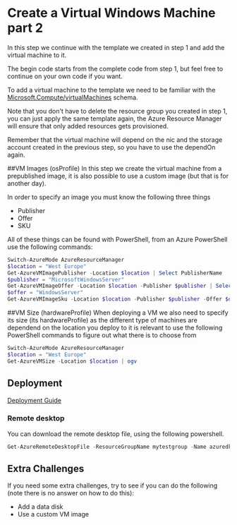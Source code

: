 # Create a Virtual Windows Machine part 2
In this step we continue with the template we created in step 1 and add the virtual machine to it.

The begin code starts from the complete code from step 1, but feel free to continue on your own code if you want. 

To add a virtual machine to the template we need to be familiar with the [Microsoft.Compute/virtualMachines](https://github.com/Azure/azure-resource-manager-schemas/blob/master/schemas/2015-08-01/Microsoft.Compute.json) schema.

Note that you don't have to delete the resource group you created in step 1, you can just apply the same template again, the Azure Resource Manager will ensure that only added resources gets provisioned.

Remember that the virtual machine will depend on the nic and the storage account created in the previous step, so you have to use the dependOn again. 

##VM Images (osProfile)
In this step we create the virtual machine from a prepublished image, it is also possible to use a custom image (but that is for another day). 

In order to specify an image you must know the following three things
- Publisher
- Offer
- SKU 

All of these things can be found with PowerShell, from an Azure PowerShell use the following commands:
```powershell
Switch-AzureMode AzureResourceManager
$location = "West Europe"
Get-AzureVMImagePublisher -Location $location | Select PublisherName
$publisher = "MicrosoftWindowsServer"
Get-AzureVMImageOffer -Location $location -Publisher $publisher | Select Offer
$offer = "WindowsServer"
Get-AzureVMImageSku -Location $location -Publisher $publisher -Offer $offer | Select Skus
```

##VM Size (hardwareProfile)
When deploying a VM we also need to specify its size (its hardwareProfile) as the different type of machines are dependend on the location you deploy to it is relevant to use the following PowerShell commands to figure out what there is to choose from
```powershell
Switch-AzureMode AzureResourceManager
$location = "West Europe"
Get-AzureVMSize -Location $location | ogv 
``` 

## Deployment
[Deployment Guide](../docs/deployment.md)  

### Remote desktop 
You can download the remote desktop file, using the following powershell.
```Powershell
Get-AzureRemoteDesktopFile -ResourceGroupName mytestgroup -Name azuredkvm -LocalPath <folder-path>\azuredkvm.rdp
``` 

## Extra Challenges
If you need some extra challenges, try to see if you can do the following (note there is no answer on how to do this): 
- Add a data disk
- Use a custom VM image